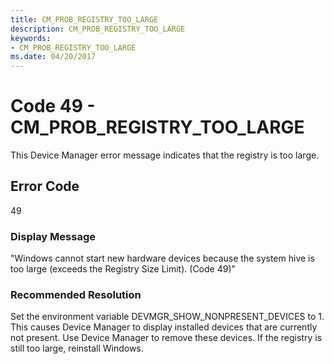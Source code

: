 ```yaml
---
title: CM_PROB_REGISTRY_TOO_LARGE
description: CM_PROB_REGISTRY_TOO_LARGE
keywords:
- CM_PROB_REGISTRY_TOO_LARGE
ms.date: 04/20/2017
---
```


# Code 49 - CM_PROB_REGISTRY_TOO_LARGE

This Device Manager error message indicates that the registry is too large.

## Error Code

49

### Display Message

"Windows cannot start new hardware devices because the system hive is too large (exceeds the Registry Size Limit). (Code 49)"

### Recommended Resolution

Set the environment variable DEVMGR_SHOW_NONPRESENT_DEVICES to 1. This causes Device Manager to display installed devices that are currently not present. Use Device Manager to remove these devices. If the registry is still too large, reinstall Windows.
